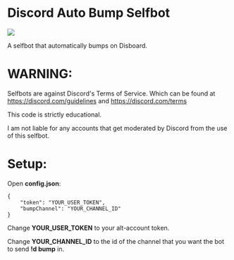 # Discord Auto Bump Selfbot
[<img src="https://img.shields.io/github/license/appu1232/Discord-Selfbot.svg">](https://github.com/MonkoTubeYT/Disboard-Auto-Bump-Selfbot/blob/main/LICENSE)

A selfbot that automatically bumps on Disboard.
# WARNING:
Selfbots are against Discord's Terms of Service.
Which can be found at https://discord.com/guidelines and https://discord.com/terms

This code is strictly educational.

I am not liable for any accounts that get moderated by Discord from the use of this selfbot.

# Setup:
Open **config.json**:
```
{
    "token": "YOUR_USER_TOKEN",
    "bumpChannel": "YOUR_CHANNEL_ID"
}
```
Change **YOUR_USER_TOKEN** to your alt-account token.

Change **YOUR_CHANNEL_ID** to the id of the channel that you want the bot to send **!d bump** in.
